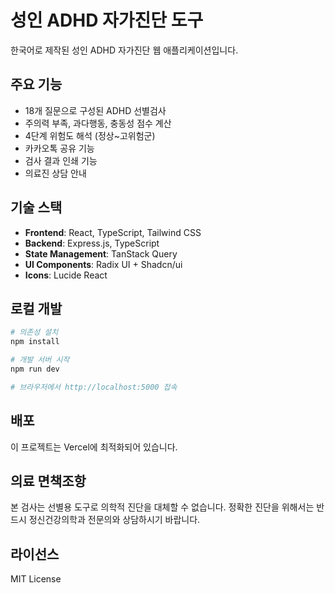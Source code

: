 # 성인 ADHD 자가진단 도구

한국어로 제작된 성인 ADHD 자가진단 웹 애플리케이션입니다.

## 주요 기능

- 18개 질문으로 구성된 ADHD 선별검사
- 주의력 부족, 과다행동, 충동성 점수 계산
- 4단계 위험도 해석 (정상~고위험군)
- 카카오톡 공유 기능
- 검사 결과 인쇄 기능
- 의료진 상담 안내

## 기술 스택

- **Frontend**: React, TypeScript, Tailwind CSS
- **Backend**: Express.js, TypeScript
- **State Management**: TanStack Query
- **UI Components**: Radix UI + Shadcn/ui
- **Icons**: Lucide React

## 로컬 개발

```bash
# 의존성 설치
npm install

# 개발 서버 시작
npm run dev

# 브라우저에서 http://localhost:5000 접속
```

## 배포

이 프로젝트는 Vercel에 최적화되어 있습니다.

## 의료 면책조항

본 검사는 선별용 도구로 의학적 진단을 대체할 수 없습니다. 정확한 진단을 위해서는 반드시 정신건강의학과 전문의와 상담하시기 바랍니다.

## 라이선스

MIT License